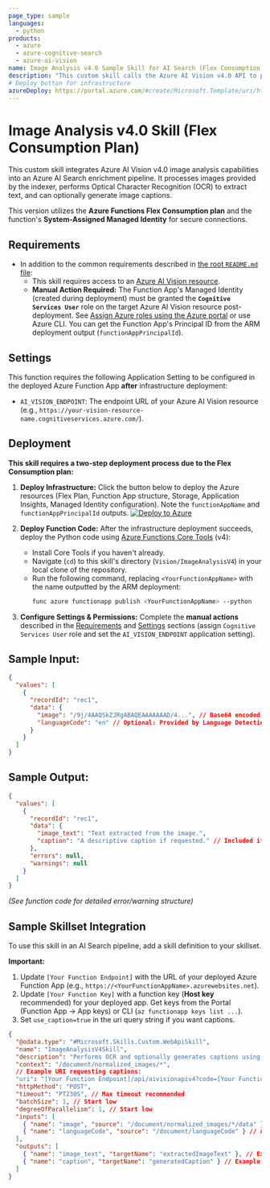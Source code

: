 ```yaml
---
page_type: sample
languages:
  - python
products:
  - azure
  - azure-cognitive-search
  - azure-ai-vision
name: Image Analysis v4.0 Sample Skill for AI Search (Flex Consumption Plan)
description: "This custom skill calls the Azure AI Vision v4.0 API to perform OCR and optionally generate captions for images within an Azure AI Search pipeline. Deploys to the Azure Functions Flex Consumption plan."
# Deploy button for infrastructure
azureDeploy: https://portal.azure.com/#create/Microsoft.Template/uri/https%3A%2F%2Fraw.githubusercontent.com%2FAzure-Samples%2Fazure-search-power-skills%2Fmain%2FVision%2FImageAnalysisV4%2Fazuredeploy.json
---
```


# Image Analysis v4.0 Skill (Flex Consumption Plan)

This custom skill integrates Azure AI Vision v4.0 image analysis capabilities into an Azure AI Search enrichment pipeline. It processes images provided by the indexer, performs Optical Character Recognition (OCR) to extract text, and can optionally generate image captions.

This version utilizes the **Azure Functions Flex Consumption plan** and the function's **System-Assigned Managed Identity** for secure connections.

## Requirements

- In addition to the common requirements described in [the root `README.md` file](../../README.md):
  - This skill requires access to an [Azure AI Vision resource](https://learn.microsoft.com/azure/ai-services/computer-vision/overview-image-analysis).
  - **Manual Action Required:** The Function App's Managed Identity (created during deployment) must be granted the **`Cognitive Services User`** role on the target Azure AI Vision resource post-deployment. See [Assign Azure roles using the Azure portal](https://learn.microsoft.com/azure/role-based-access-control/role-assignments-portal) or use Azure CLI. You can get the Function App's Principal ID from the ARM deployment output (`functionAppPrincipalId`).

## Settings

This function requires the following Application Setting to be configured in the deployed Azure Function App **after** infrastructure deployment:

- `AI_VISION_ENDPOINT`: The endpoint URL of your Azure AI Vision resource (e.g., `https://your-vision-resource-name.cognitiveservices.azure.com/`).

## Deployment

**This skill requires a two-step deployment process due to the Flex Consumption plan:**

1.  **Deploy Infrastructure:** Click the button below to deploy the Azure resources (Flex Plan, Function App structure, Storage, Application Insights, Managed Identity configuration). Note the `functionAppName` and `functionAppPrincipalId` outputs.
    [![Deploy to Azure](https://azuredeploy.net/deploybutton.svg)](https://portal.azure.com/#create/Microsoft.Template/uri/https%3A%2F%2Fraw.githubusercontent.com%2FAzure-Samples%2Fazure-search-power-skills%2Fmain%2FVision%2FImageAnalysisV4%2Fazuredeploy.json)

2.  **Deploy Function Code:** After the infrastructure deployment succeeds, deploy the Python code using [Azure Functions Core Tools](https://learn.microsoft.com/azure/azure-functions/functions-run-local?tabs=v4%2Cwindows%2Cazure-cli%2Cportal%2Cbash#install-the-azure-functions-core-tools) (v4):

    - Install Core Tools if you haven't already.
    - Navigate (`cd`) to this skill's directory (`Vision/ImageAnalysisV4`) in your local clone of the repository.
    - Run the following command, replacing `<YourFunctionAppName>` with the name outputted by the ARM deployment:
      ```bash
      func azure functionapp publish <YourFunctionAppName> --python
      ```

3.  **Configure Settings & Permissions:** Complete the **manual actions** described in the [Requirements](#requirements) and [Settings](#settings) sections (assign `Cognitive Services User` role and set the `AI_VISION_ENDPOINT` application setting).

## Sample Input:

```json
{
  "values": [
    {
      "recordId": "rec1",
      "data": {
        "image": "/9j/4AAQSkZJRgABAQEAAAAAAAD/4...", // Base64 encoded image string
        "languageCode": "en" // Optional: Provided by Language Detection skill or set statically
      }
    }
  ]
}
```

## Sample Output:

```json
{
  "values": [
    {
      "recordId": "rec1",
      "data": {
        "image_text": "Text extracted from the image.",
        "caption": "A descriptive caption if requested." // Included if use_caption=true
      },
      "errors": null,
      "warnings": null
    }
  ]
}
```

_(See function code for detailed error/warning structure)_

## Sample Skillset Integration

To use this skill in an AI Search pipeline, add a skill definition to your skillset.

**Important:**

1.  Update `[Your Function Endpoint]` with the URL of your deployed Azure Function App (e.g., `https://<YourFunctionAppName>.azurewebsites.net`).
2.  Update `[Your Function Key]` with a function key (**Host key** recommended) for your deployed app. Get keys from the Portal (Function App -> App keys) or CLI (`az functionapp keys list ...`).
3.  Set `use_caption=true` in the uri query string if you want captions.

```json
{
  "@odata.type": "#Microsoft.Skills.Custom.WebApiSkill",
  "name": "ImageAnalysisV4Skill",
  "description": "Performs OCR and optionally generates captions using Azure AI Vision v4.0 (Flex Plan)",
  "context": "/document/normalized_images/*",
  // Example URI requesting captions:
  "uri": "[Your Function Endpoint]/api/aivisionapiv4?code=[Your Function Key]&use_caption=true",
  "httpMethod": "POST",
  "timeout": "PT230S", // Max timeout recommended
  "batchSize": 1, // Start low
  "degreeOfParallelism": 1, // Start low
  "inputs": [
    { "name": "image", "source": "/document/normalized_images/*/data" },
    { "name": "languageCode", "source": "/document/languageCode" } // Assumes LanguageDetectionSkill ran before
  ],
  "outputs": [
    { "name": "image_text", "targetName": "extractedImageText" }, // Example target name
    { "name": "caption", "targetName": "generatedCaption" } // Example target name
  ]
}
```
